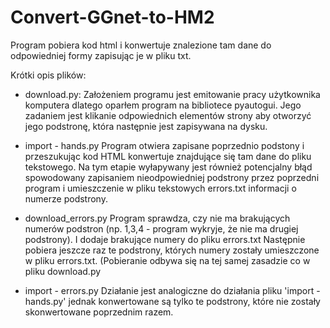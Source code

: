 # Convert-GGnet-to-HM2

Program pobiera kod html i konwertuje znalezione tam dane do odpowiedniej formy zapisując je w pliku txt.

Krótki opis plików:
- download.py:
Założeniem programu jest emitowanie pracy użytkownika komputera dlatego oparłem program na bibliotece pyautogui.
Jego zadaniem jest klikanie odpowiednich elementów strony aby otworzyć jego podstronę, która następnie jest zapisywana na dysku.

- import - hands.py
Program otwiera zapisane poprzednio podstony i przeszukując kod HTML konwertuje znajdujące się tam dane do pliku tekstowego.
Na tym etapie wyłapywany jest również potencjalny błąd spowodowany zapisaniem nieodpowiedniej podstrony przez poprzedni program i umieszczenie w pliku tekstowych errors.txt informacji o numerze podstrony.

- download_errors.py
Program sprawdza, czy nie ma brakujących numerów podstron (np. 1,3,4 - program wykryje, że nie ma drugiej podstrony). I dodaje brakujące numery do pliku errors.txt
Następnie pobiera jeszcze raz te podstrony, których numery zostały umieszczone w pliku errors.txt. (Pobieranie odbywa się na tej samej zasadzie co w pliku download.py

- import - errors.py
Działanie jest analogiczne do działania pliku 'import - hands.py' jednak konwertowane są tylko te podstrony, które nie zostały skonwertowane poprzednim razem.
